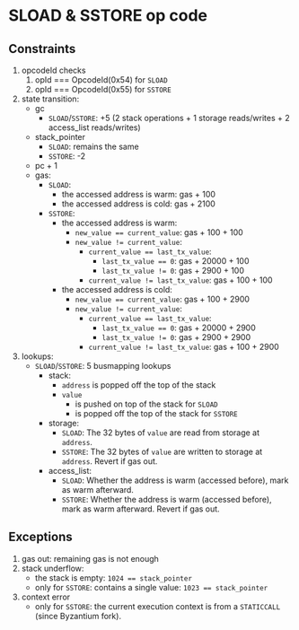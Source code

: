 # SLOAD & SSTORE op code

## Constraints

1. opcodeId checks
   1. opId === OpcodeId(0x54) for `SLOAD`
   2. opId === OpcodeId(0x55) for `SSTORE`
2. state transition:
   - gc
     - `SLOAD`/`SSTORE`:  +5 (2 stack operations + 1 storage reads/writes + 2 access_list reads/writes)
   - stack_pointer
     - `SLOAD`: remains the same
     - `SSTORE`: -2
   - pc + 1
   - gas:
     - `SLOAD`:
       + the accessed address is warm: gas + 100
       + the accessed address is cold: gas + 2100
     - `SSTORE`:
       + the accessed address is warm:
         * `new_value == current_value`: gas + 100 + 100
         * `new_value != current_value`:
           - `current_value == last_tx_value`:
             - `last_tx_value == 0`: gas + 20000 + 100
             - `last_tx_value != 0`: gas + 2900 + 100
           - `current_value != last_tx_value`: gas + 100 + 100
       + the accessed address is cold:
         * `new_value == current_value`: gas + 100 + 2900
         * `new_value != current_value`:
           - `current_value == last_tx_value`:
             - `last_tx_value == 0`: gas + 20000 + 2900
             - `last_tx_value != 0`: gas + 2900 + 2900
           - `current_value != last_tx_value`: gas + 100 + 2900
3. lookups:
   - `SLOAD`/`SSTORE`: 5 busmapping lookups
     - stack:
       - `address` is popped off the top of the stack
       - `value`
         - is pushed on top of the stack for `SLOAD`
         - is popped off the top of the stack for `SSTORE`
     - storage:
       - `SLOAD`: The 32 bytes of `value` are read from storage at `address`.
       - `SSTORE`: The 32 bytes of `value` are written to storage at `address`. Revert if gas out.
     - access_list:
       - `SLOAD`: Whether the address is warm (accessed before), mark as warm afterward.
       - `SSTORE`: Whether the address is warm (accessed before), mark as warm afterward. Revert if gas out.

## Exceptions

1. gas out: remaining gas is not enough
2. stack underflow:
   - the stack is empty: `1024 == stack_pointer`
   - only for `SSTORE`: contains a single value: `1023 == stack_pointer`
3. context error
   - only for `SSTORE`: the current execution context is from a `STATICCALL` (since Byzantium fork).
